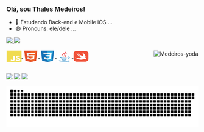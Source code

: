 ### Olá, sou Thales Medeiros!

- 🌱 Estudando Back-end e Mobile iOS ...
- 😄 Pronouns: ele/dele ...

<div>
  <a href="https://github.com/Medeiros92">
  <img height="180em" src="https://github-readme-stats.vercel.app/api?username=Medeiros92&show_icons=true&theme=onedark&include_all_commits=true&count_private=true"/>
  <img height="180em" src="https://github-readme-stats.vercel.app/api/top-langs/?username=Medeiros92&layout=compact&langs_count=7&theme=onedark"/>
</div>
  <div style="display: inline_block"><br>
  <img align="center" alt="Medeiros-Js" height="30" width="40" src="https://raw.githubusercontent.com/devicons/devicon/master/icons/javascript/javascript-plain.svg">
 <!--- <img align="center" alt="Medeiros-Ts" height="30" width="40" src="https://raw.githubusercontent.com/devicons/devicon/master/icons/typescript/typescript-plain.svg"> -->
 <!--- <img align="center" alt="Medeiros-React" height="30" width="40" src="https://raw.githubusercontent.com/devicons/devicon/master/icons/react/react-original.svg"> -->
  <img align="center" alt="Medeiros-HTML" height="30" width="40" src="https://raw.githubusercontent.com/devicons/devicon/master/icons/html5/html5-original.svg">
  <img align="center" alt="Medeiros-CSS" height="30" width="40" src="https://raw.githubusercontent.com/devicons/devicon/master/icons/css3/css3-original.svg">
  <img align="center" alt="Medeiros-Java" height="30" width="40" src="https://raw.githubusercontent.com/devicons/devicon/master/icons/java/java-original.svg">
    <img align="center" alt="Medeiros-Java" height="30" width="40" src="https://raw.githubusercontent.com/devicons/devicon/master/icons/swift/swift-original.svg">
 <!--- <img align="center" alt="Medeiros-Python" height="30" width="40" src="https://raw.githubusercontent.com/devicons/devicon/master/icons/python/python-original.svg"> -->
 <!--- <img align="center" alt="Medeiros-Csharp" height="30" width="40" src="https://raw.githubusercontent.com/devicons/devicon/master/icons/csharp/csharp-original.svg"> -->
  <img align="right" alt="Medeiros-yoda" src="https://c.tenor.com/7rMJZKO5CYYAAAAM/baby-yoda-hi.gif">
</div>
  
  ##
  
  <div> 
 <!-- <a href="" target="_blank"><img src="https://img.shields.io/badge/YouTube-FF0000?style=for-the-badge&logo=youtube&logoColor=white" target="_blank"></a> -->
  <a href="https://instagram.com/thaless_Medeiross" target="_blank"><img src="https://img.shields.io/badge/-Instagram-%23E4405F?style=for-the-badge&logo=instagram&logoColor=white" target="_blank"></a> 
  <a href = "mailto:thalesmedeiros.ti@gmail.com"><img src="https://img.shields.io/badge/-Gmail-%23333?style=for-the-badge&logo=gmail&logoColor=white" target="_blank"></a>
  <a href="https://www.linkedin.com/in/thales-medeiros-7b9941138/" target="_blank"><img src="https://img.shields.io/badge/-LinkedIn-%230077B5?style=for-the-badge&logo=linkedin&logoColor=white" target="_blank"></a>
    
 ![Snake animation](https://github.com/Medeiros92/Medeiros92/blob/output/github-contribution-grid-snake.svg)
    
</div>
